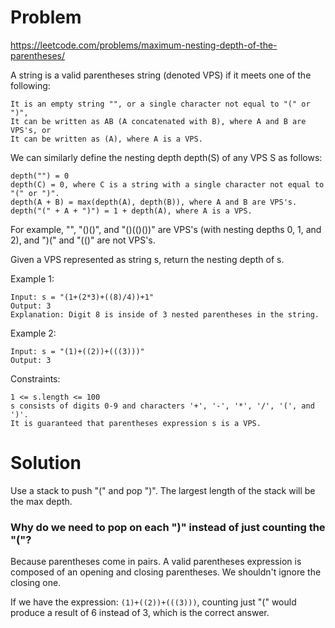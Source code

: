 # Problem
https://leetcode.com/problems/maximum-nesting-depth-of-the-parentheses/

A string is a valid parentheses string (denoted VPS) if it meets one of the following:

    It is an empty string "", or a single character not equal to "(" or ")",
    It can be written as AB (A concatenated with B), where A and B are VPS's, or
    It can be written as (A), where A is a VPS.

We can similarly define the nesting depth depth(S) of any VPS S as follows:

    depth("") = 0
    depth(C) = 0, where C is a string with a single character not equal to "(" or ")".
    depth(A + B) = max(depth(A), depth(B)), where A and B are VPS's.
    depth("(" + A + ")") = 1 + depth(A), where A is a VPS.

For example, "", "()()", and "()(()())" are VPS's (with nesting depths 0, 1, and 2), and ")(" and "(()" are not VPS's.

Given a VPS represented as string s, return the nesting depth of s.



Example 1:
    
    Input: s = "(1+(2*3)+((8)/4))+1"
    Output: 3
    Explanation: Digit 8 is inside of 3 nested parentheses in the string.

Example 2:
    
    Input: s = "(1)+((2))+(((3)))"
    Output: 3


Constraints:

    1 <= s.length <= 100
    s consists of digits 0-9 and characters '+', '-', '*', '/', '(', and ')'.
    It is guaranteed that parentheses expression s is a VPS.

# Solution
Use a stack to push "(" and pop ")". The largest length of the stack will be the max depth. 

### Why do we need to pop on each ")" instead of just counting the "("?
Because parentheses come in pairs. A valid parentheses expression is composed of an opening and closing parentheses. We shouldn't ignore the closing one. 

If we have the expression: `(1)+((2))+(((3)))`, counting just "(" would produce a result of 6 instead of 3, which is the correct answer. 
